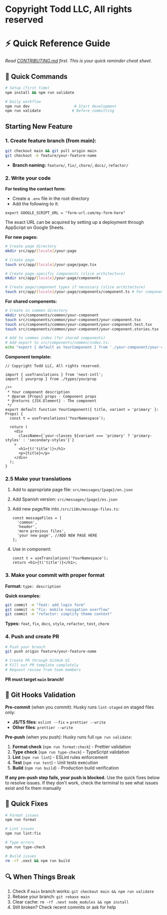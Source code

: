# Copyright Todd LLC, All rights reserved

# ⚡ Quick Reference Guide

_Read [CONTRIBUTING.md](../.github/CONTRIBUTING.md) first. This is your quick reminder cheat sheet._

## 🚀 Quick Commands

```bash
# Setup (first time)
npm install && npm run validate

# Daily workflow
npm run dev                    # Start development
npm run validate              # Before committing
```

## Starting New Feature

### 1. Create feature branch (from main):

```bash
git checkout main && git pull origin main
git checkout -b feature/your-feature-name
```

- **Branch naming:** `feature/`, `fix/`, `chore/`, `docs/`, `refactor/`

### 2. Write your code

**For testing the contact form:**

- Create a `.env` file in the root directory
- Add the following to it:

```
export GOOGLE_SCRIPT_URL = "form-url.com/my-form-here"
```

The exact URL can be acquired by setting up a deployment through AppScript on Google Sheets.

**For new pages:**

```bash
# Create page directory
mkdir src/app/[locale]/your-page

# Create page
touch src/app/[locale]/your-page/page.tsx

# Create page-specific components (slice architecture)
mkdir src/app/[locale]/your-page/components

# Create page/component types if necessary (slice architecture)
touch src/app/[locale]/your-page/components/component.ts # For components

```

**For shared components:**

```bash
# Create in common directory
mkdir src/components/common/your-component
touch src/components/common/your-component/your-component.tsx
touch src/components/common/your-component/your-component.test.tsx
touch src/components/common/your-component/your-component.stories.tsx

# Add to common index (for shared components)
# Add export to src/components/common/index.ts:
echo "export { default as YourComponent } from './your-component/your-component';" >> src/components/common/index.ts
```

**Component template:**

```tsx
// Copyright Todd LLC, All rights reserved.

import { useTranslations } from 'next-intl';
import { yourprop } from ./types/yourprop

/**
 * Your component description
 * @param {Props} props - Component props
 * @returns {JSX.Element} - The component
 */
export default function YourComponent({ title, variant = 'primary' }: Props) {
  const t = useTranslations('YourNamespace');

  return (
    <div
      className={`your-classes ${variant === 'primary' ? 'primary-styles' : 'secondary-styles'}`}
    >
      <h1>{t('title')}</h1>
      <p>{title}</p>
    </div>
  );
}
```

### 2.5 Make your translations

1. Add to appropriate page file: `src/messages/{page}/en.json`
2. Add Spanish version: `src/messages/{page}/es.json`
3. Add new page/file into `/src/i18n/message-files.ts`:

   ```tsx
   const messageFiles = [
     'common',
     'header',
     'more previous files',
     'your new page', //ADD NEW PAGE HERE
   ];
   ```

4. Use in component:
   ```tsx
   const t = useTranslations('YourNamespace');
   return <h1>{t('title')}</h1>;
   ```

### 3. Make your commit with proper format

**Format:** `type: description`

**Quick examples:**

```bash
git commit -m "feat: add login form"
git commit -m "fix: mobile navigation overflow"
git commit -m "refactor: simplify theme context"
```

**Types:** `feat`, `fix`, `docs`, `style`, `refactor`, `test`, `chore`

### 4. Push and create PR

```bash
# Push your branch
git push origin feature/your-feature-name

# Create PR through GitHub UI
# Fill out PR template completely
# Request review from team members
```

**PR must target `main` branch!**

## 🔧 Git Hooks Validation

**Pre-commit** (when you commit): Husky runs `lint-staged` on staged files only:

- **JS/TS files**: `eslint --fix` + `prettier --write`
- **Other files**: `prettier --write`

**Pre-push** (when you push): Husky runs full `npm run validate`:

1. **Format check** (`npm run format:check`) - Prettier validation
2. **Type check** (`npm run type-check`) - TypeScript validation
3. **Lint** (`npm run lint`) - ESLint rules enforcement
4. **Test** (`npm run test`) - Unit tests execution
5. **Build** (`npm run build`) - Production build verification

**If any pre-push step fails, your push is blocked.** Use the quick fixes below to resolve issues. If they don't work, check the terminal to see what issues exist and fix them manually

## 🚨 Quick Fixes

```bash
# Format issues
npm run format

# Lint issues
npm run lint:fix

# Type errors
npm run type-check

# Build issues
rm -rf .next && npm run build
```

## 🔍 When Things Break

1. Check if `main` branch works: `git checkout main && npm run validate`
2. Rebase your branch: `git rebase main`
3. Clear cache: `rm -rf .next node_modules && npm install`
4. Still broken? Check recent commits or ask for help

